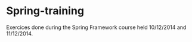 Spring-training
===============
Exercices done during the Spring Framework course held 10/12/2014 and 11/12/2014.
